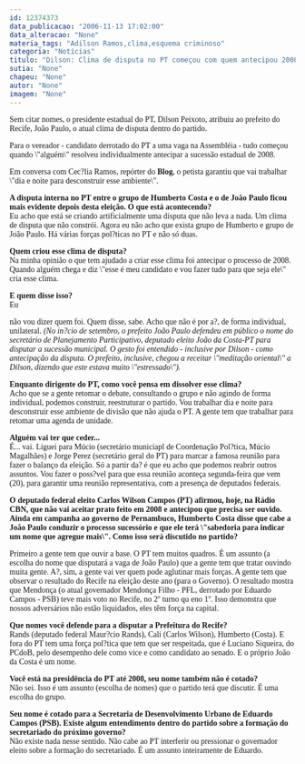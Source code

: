 ```yaml
---
id: 12374373
data_publicacao: "2006-11-13 17:02:00"
data_alteracao: "None"
materia_tags: "Adilson Ramos,clima,esquema criminoso"
categoria: "Notícias"
titulo: "Dilson: Clima de disputa no PT começou com quem antecipou 2008"
sutia: "None"
chapeu: "None"
autor: "None"
imagem: "None"
---
```

<p><P><FONT face=Verdana>Sem citar nomes, o presidente estadual do PT, Dilson Peixoto, atribuiu ao prefeito do Recife, João Paulo, o atual clima de disputa dentro do partido. </FONT></P></p>
<p><P><FONT face=Verdana>Para o vereador - candidato derrotado do PT a uma vaga na Assembléia - tudo começou quando \"alguém\" resolveu individualmente antecipar a sucessão estadual de&nbsp;2008. </FONT></P></p>
<p><P><FONT face=Verdana>Em conversa com Cec?lia Ramos, repórter do <STRONG>Blog</STRONG>, o petista garantiu que vai trabalhar \"dia e noite para desconstruir esse ambiente\". </FONT></P><B></p>
<p><P><FONT face=Verdana>A disputa interna no PT entre o grupo de Humberto Costa e o de João Paulo ficou mais evidente depois desta eleição. O que está acontecendo?</FONT></B><BR><FONT face=Verdana>Eu acho que está se criando artificialmente uma disputa que não leva a nada. Um clima de disputa que não constrói. Agora eu não acho que exista grupo de Humberto e grupo de João Paulo. Há várias forças pol?ticas no PT e não só duas. </FONT></P><B></p>
<p><P><FONT face=Verdana>Quem criou esse clima de disputa?</FONT></B><BR><FONT face=Verdana>Na minha opinião o que tem ajudado a criar esse clima foi antecipar o processo de 2008. Quando alguém chega e diz \"esse é meu candidato e vou fazer tudo para que seja ele\" cria esse clima. </FONT></P><B></p>
<p><P><FONT face=Verdana>E quem disse isso?<BR></FONT></B><FONT face=Verdana>Eu</p>
<p> não vou dizer quem foi. Quem disse, sabe. Acho que não é por a?, de forma individual, unilateral. <EM>(No in?cio de setembro, o prefeito João Paulo defendeu em público o nome do secretário de Planejamento Participativo, deputado eleito João da Costa-PT para disputar a sucessão municipal. O gesto foi entendido - inclusive por Dilson - como antecipação da disputa. O prefeito, inclusive, chegou a receitar \"meditação oriental\" a Dilson, dizendo que este estava muito \"estressado\").</EM></FONT></P><B></p>
<p><P><FONT face=Verdana>Enquanto dirigente do PT, como você pensa em dissolver esse clima?<BR></FONT></B><FONT face=Verdana>Acho que se a gente retomar o debate, consultando o grupo e não agindo de forma individual, podemos construir, reestruturar o partido. Vou trabalhar dia e noite para desconstruir esse ambiente de divisão que não ajuda o PT. A gente tem que trabalhar para retomar uma agenda de unidade.</FONT></P><B></p>
<p><P><FONT face=Verdana>Alguém vai ter que ceder...</FONT></B><FONT face=Verdana> <BR>É... vai. Liguei para Múcio (secretário municiapl de Coordenação Pol?tica, Múcio Magalhães) e Jorge Perez (secretário geral do PT) para marcar a famosa reunião para fazer o balanço da eleição. Só a partir da? é que eu acho que podemos reabrir outros assuntos. Vou fazer o poss?vel para que essa reunião aconteça segunda-feira que vem (20), para garantir uma reunião representativa, com a presença de deputados federais. </FONT></P><B></p>
<p><P><FONT face=Verdana>O deputado federal eleito Carlos Wilson Campos (PT) afirmou, hoje, na Rádio CBN, que não vai aceitar prato feito em 2008 e antecipou que precisa ser ouvido. Ainda em campanha ao governo de Pernambuco, Humberto Costa disse que cabe a João Paulo conduzir o processo sucessório e que ele terá \"sabedoria para indicar um nome que agregue mais\". Como isso será discutido no partido?</FONT></P></B></p>
<p><P><FONT face=Verdana>Primeiro a gente tem que ouvir a base. O PT tem muitos quadros. É um assunto (a escolha do nome que disputará a vaga de João Paulo) que a gente tem que tratar ouvindo muita gente. A?, sim, a gente vai ver quem pode aglutinar mais forças. A gente tem que observar o resultado do Recife na eleição deste ano (para o Governo). O resultado mostra que Mendonça (o atual governador Mendonça Filho - PFL, derrotado por Eduardo Campos - PSB) teve mais voto no Recife, no 2º turno qu eno 1º. Isso demonstra que nossos adversários não estão liquidados, eles têm força na capital. </FONT></P><B></p>
<p><P><FONT face=Verdana>Que nomes você defende para a disputar a Prefeitura do Recife?</FONT></B><FONT face=Verdana> <BR>Rands (deputado federal Maur?cio Rands), Cali (Carlos Wilson), Humberto (Costa). E fora do PT tem uma força pol?tica que tem que ser respeitada, que é Luciano Siqueira, do PCdoB, pelo desempenho dele como vice e como candidato ao senado. E o próprio João da Costa é um nome.</FONT></P><B></p>
<p><P><FONT face=Verdana>Você está na presidência do PT até 2008, seu nome também não é cotado?</FONT></B><BR><FONT face=Verdana>Não sei. Isso é um assunto (escolha de nomes) que o partido terá que discutir. É uma escolha do grupo.</FONT></P><B></p>
<p><P><FONT face=Verdana>Seu nome é cotado para a Secretaria de Desenvolvimento Urbano de Eduardo Campos (PSB). Existe algum entendimento dentro do partido sobre a formação do secretariado do próximo governo? </FONT></B><BR><FONT face=Verdana>Não existe nada nesse sentido. Não cabe ao PT interferir ou pressionar o governador eleito sobre a formação do secretariado. É um assunto inteiramente de Eduardo.</FONT></P> </p>
